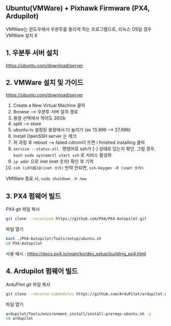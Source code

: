 Ubuntu(VMWare) + Pixhawk Firmware (PX4, Ardupilot)
---
VMWare는 윈도우에서 우분투를 돌리게 하는 프로그램으로, 리눅스 OS일 경우 VMWare 설치 X

## 1. 우분투 서버 설치
https://ubuntu.com/download/server

## 2. VMWare 설치 및 가이드
https://ubuntu.com/download/server

1) Create a New Virtual Machine 클릭
2) Browse --> 우분투 서버 설치 경로
3) 용량 선택에서 적어도 30Gb
4) split --> store
5) ubuntu-lv 설정된 용량에서 더 늘리기 (ex 13.996 --> 27.996)
6) Install OpenSSH server 는 체크
7) 위 과정 후 reboot --> failed cdrom이 뜨면 i finished installing 클릭 
8) ```service --status-all ``` 명령어로  ssh가 [-] 상태로 있는지 확인. 그럴 경우, ```bash sudo systemctl start ssh``` 로 서비스 활성화
9) ```ip addr``` 으로 inet (inet 숫자) 확인 후 기억
10) ```ssh (id이름)@(inet 숫자)``` 만약 안되면, ```ssh-keygen -R (inet 숫자)```

VMWare 종료 시, ```sudo shutdown -h now```

## 3. PX4 펌웨어 빌드
PX4 git 파일 복사
```bash 
git clone --recursive https://github.com/PX4/PX4-Autopilot.git
```
파일 열기

```bash
bash ./PX4-Autopilot/Tools/setup/ubuntu.sh
cd PX4-Autopilot
```

사용 예시 : https://docs.px4.io/main/ko/dev_setup/building_px4.html

## 4. Ardupilot 펌웨어 빌드

ArduPilot git 파일 복사
```bash 
git clone --recurse-submodules https://github.com/ArduPilot/ardupilot.git
```
파일 열기

```bash
ardupilot/Tools/environment_install/install-prereqs-ubuntu.sh -y
cd ardupilot
```